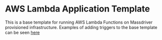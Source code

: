 # AWS Lambda Application Template

This is a base template for running AWS Lambda Functions on Massdriver provisioned infrastructure. Examples of adding triggers to the base template can be seen [here](https://github.com/massdriver-cloud/application-examples/aws/lambda/sqs-consumer)